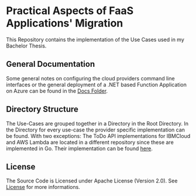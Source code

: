 # Practical Aspects of FaaS Applications' Migration

This Repository contains the implementation of the Use Cases used in my Bachelor Thesis.

## General Documentation

Some general notes on configuring the cloud providers command line interfaces or the general deployment of a .NET based Function
Application on Azure can be found in the [Docs Folder](/docs).

## Directory Structure

The Use-Cases are grouped together in a Directory in the Root Directory. In the Directory for every use-case the provider specific implementation can be found. With two exceptions: The ToDo API implementations for IBMCloud and AWS Lambda are located in a different repository since these are implemented in Go. Their implementation can be found [here](https://github.com/c-mueller/faas-migration-go/).

## License

The Source Code is Licensed under Apache License (Version 2.0). See [License](LICENSE) for more informations.
